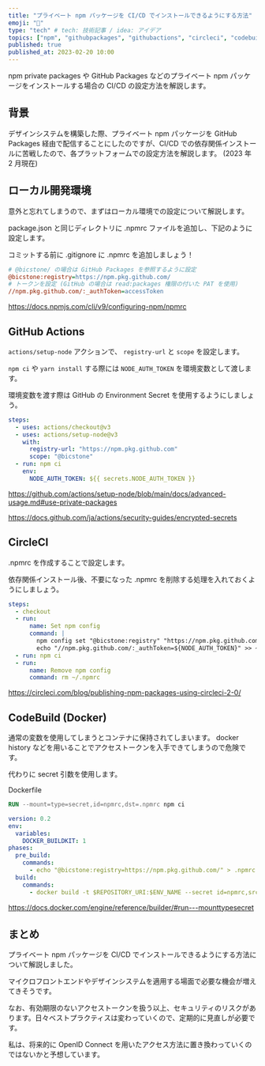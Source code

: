 ```yaml
---
title: "プライベート npm パッケージを CI/CD でインストールできるようにする方法"
emoji: "🔐"
type: "tech" # tech: 技術記事 / idea: アイデア
topics: ["npm", "githubpackages", "githubactions", "circleci", "codebuild"]
published: true
published_at: 2023-02-20 10:00
---
```


npm private packages や GitHub Packages などのプライベート npm パッケージをインストールする場合の CI/CD の設定方法を解説します。

## 背景

デザインシステムを構築した際、プライベート npm パッケージを GitHub Packages 経由で配信することにしたのですが、CI/CD での依存関係インストールに苦戦したので、各プラットフォームでの設定方法を解説します。 (2023 年 2 月現在)

## ローカル開発環境

意外と忘れてしまうので、まずはローカル環境での設定について解説します。

package.json と同じディレクトリに .npmrc ファイルを追加し、下記のように設定します。

コミットする前に .gitignore に .npmrc を追加しましょう！

```ini
# @bicstone/ の場合は GitHub Packages を参照するように設定
@bicstone:registry=https://npm.pkg.github.com/
# トークンを設定 (GitHub の場合は read:packages 権限の付いた PAT を使用)
//npm.pkg.github.com/:_authToken=accessToken
```

https://docs.npmjs.com/cli/v9/configuring-npm/npmrc

## GitHub Actions

`actions/setup-node` アクションで、 `registry-url` と `scope` を設定します。

`npm ci` や `yarn install` する際には `NODE_AUTH_TOKEN` を環境変数として渡します。

環境変数を渡す際は GitHub の Environment Secret を使用するようにしましょう。

```yml
steps:
  - uses: actions/checkout@v3
  - uses: actions/setup-node@v3
    with:
      registry-url: "https://npm.pkg.github.com"
      scope: "@bicstone"
  - run: npm ci
    env:
      NODE_AUTH_TOKEN: ${{ secrets.NODE_AUTH_TOKEN }}
```

https://github.com/actions/setup-node/blob/main/docs/advanced-usage.md#use-private-packages

https://docs.github.com/ja/actions/security-guides/encrypted-secrets

## CircleCI

.npmrc を作成することで設定します。

依存関係インストール後、不要になった .npmrc を削除する処理を入れておくようにしましょう。

```yaml
steps:
  - checkout
  - run:
      name: Set npm config
      command: |
        npm config set "@bicstone:registry" "https://npm.pkg.github.com/"
        echo "//npm.pkg.github.com/:_authToken=${NODE_AUTH_TOKEN}" >> ~/.npmrc
  - run: npm ci
  - run:
      name: Remove npm config
      command: rm ~/.npmrc
```

https://circleci.com/blog/publishing-npm-packages-using-circleci-2-0/

## CodeBuild (Docker)

通常の変数を使用してしまうとコンテナに保持されてしまいます。 docker history などを用いることでアクセストークンを入手できてしまうので危険です。

代わりに secret 引数を使用します。

Dockerfile

```dockerfile
RUN --mount=type=secret,id=npmrc,dst=.npmrc npm ci
```

```yaml
version: 0.2
env:
  variables:
    DOCKER_BUILDKIT: 1
phases:
  pre_build:
    commands:
      - echo "@bicstone:registry=https://npm.pkg.github.com/" > .npmrc && echo "//npm.pkg.github.com/:_authToken=${NODE_AUTH_TOKEN}" >> .npmrc
  build:
    commands:
      - docker build -t $REPOSITORY_URI:$ENV_NAME --secret id=npmrc,src=.npmrc .
```

https://docs.docker.com/engine/reference/builder/#run---mounttypesecret

## まとめ

プライベート npm パッケージを CI/CD でインストールできるようにする方法について解説しました。

マイクロフロントエンドやデザインシステムを適用する場面で必要な機会が増えてきそうです。

なお、有効期限のないアクセストークンを扱う以上、セキュリティのリスクがあります。日々ベストプラクティスは変わっていくので、定期的に見直しが必要です。

私は、将来的に OpenID Connect を用いたアクセス方法に置き換わっていくのではないかと予想しています。
